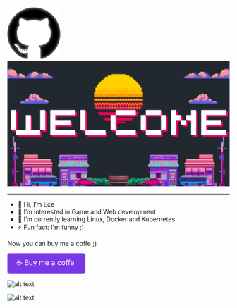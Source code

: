 
![GitHub-Mark-Light](https://raw.githubusercontent.com/GiorgosXou/Random-stuff/main/Programming/StackOverflow/Answers/70200610_11465149/b.png#gh-light-mode-only)
![GitHub-Mark-Dark ](<Blue Illustration Game Presentation (1).png>)


---

- 👋 Hi, I’m Ece
- 👀 I’m interested in Game and Web development
- 🌱 I’m currently learning Linux, Docker and Kubernetes
- ⚡ Fun fact: I'm funny ;)

Now you can buy me a coffe ;)

<a href="https://buymeacoffee.com/eceoez" style="display: inline-block; padding: 10px 25px 10px 20px; font-size: 16px; color: white; background-color: #7a37e6; text-align: center; text-decoration: none; border-radius: 5px;">☕ Buy me a coffe</a>



![alt text](6vIk.gif)

![alt text](<cat_gif (1).gif>)
